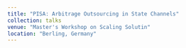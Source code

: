 ```yaml
---
title: "PISA: Arbitrage Outsourcing in State Channels"
collection: talks
venue: "Master's Workshop on Scaling Solutin"
location: "Berling, Germany"
---
```

